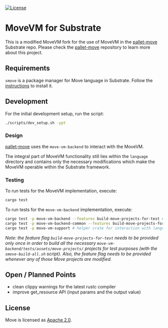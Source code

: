 [![License](https://img.shields.io/badge/license-Apache-green.svg)](LICENSE)

# MoveVM for Substrate

This is a modified MoveVM fork for the use of MoveVM in the [pallet-move] Substrate repo.
Please check the [pallet-move] repository to learn more about this project.

## Requirements

`smove` is a package manager for Move language in Substrate. Follow the [instructions](https://github.com/eigerco/smove) to install it.

## Development

For the initial development setup, run the script:
```sh
./scripts/dev_setup.sh -ypt
```

### Design

[pallet-move] uses the `move-vm-backend` to interact with the MoveVM.

The integral part of MoveVM functionality still lies within the `language` directory and contains only the necessary modifications which make the MoveVM operable within the Substrate framework.

### Testing

To run tests for the MoveVM implementation, execute:
```sh
cargo test
```

To run tests for the `move-vm-backend` implementation, execute:
```sh
cargo test -p move-vm-backend --features build-move-projects-for-test # the `backend` main crate
cargo test -p move-vm-backend-common --features build-move-projects-for-test # helper crate for interaction with smove and pallet-move
cargo test -p move-vm-support # helper crate for interaction with language directory
```
_Note: the feature flag `build-move-projects-for-test` needs to be provided only once in order to build all the necessary `move-vm-backend/tests/assets/move-projects/` projects for test purposes (with the `smove-build-all.sh` script). Also, the feature flag needs to be provided whenever any of those Move projects are modified._

## Open / Planned Points
- clean clippy warnings for the latest rustc compiler
- improve get_resource API (input params and the output value)

## License

Move is licensed as [Apache 2.0](https://github.com/move-language/move/blob/main/LICENSE).

[pallet-move]: https://github.com/eigerco/pallet-move
